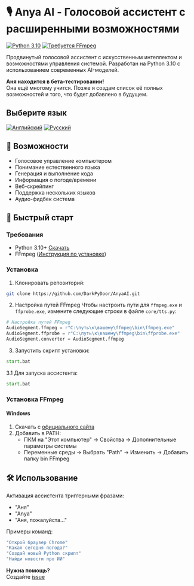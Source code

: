 # 🎙️ Anya AI - Голосовой ассистент с расширенными возможностями

[![Python 3.10](https://img.shields.io/badge/Python-3.10%2B-blue.svg)](https://www.python.org/downloads/)
[![Требуется FFmpeg](https://img.shields.io/badge/FFmpeg-Обязателен-orange.svg)](https://ffmpeg.org/)

Продвинутый голосовой ассистент с искусственным интеллектом и возможностями управления системой. Разработан на Python 3.10 с использованием современных AI-моделей.

**Аня находится в бета-тестировании!**  
Она ещё многому учится. Позже я создам список её полных возможностей и того, что будет добавлено в будущем.

## Выберите язык
[![Английский](https://img.shields.io/badge/Язык-Английский-blue)](README.md)
[![Русский](https://img.shields.io/badge/Язык-Русский-red)](README_ru.md)

## 🌟 Возможности
- Голосовое управление компьютером
- Понимание естественного языка
- Генерация и выполнение кода
- Информация о погоде/времени
- Веб-скрейпинг
- Поддержка нескольких языков
- Аудио-фидбек система

## 🚀 Быстрый старт

### Требования
- Python 3.10+ [Скачать](https://www.python.org/downloads/)
- FFmpeg ([Инструкция по установке](#-установка-ffmpeg))

### Установка
1. Клонировать репозиторий:
```bash
git clone https://github.com/DarkPyDoor/AnyaAI.git
```

2. Настройка путей FFmpeg
Чтобы настроить пути для `ffmpeg.exe` и `ffprobe.exe`, измените следующие строки в файле `core/tts.py`:

```python
# Настройка путей FFmpeg
AudioSegment.ffmpeg = r"C:\путь\к\вашему\ffmpeg\bin\ffmpeg.exe"
AudioSegment.ffprobe = r"C:\путь\к\вашему\ffmpeg\bin\ffprobe.exe"
AudioSegment.converter = AudioSegment.ffmpeg
```

3. Запустить скрипт установки:
```bat
start.bat
```

3.1 Для запуска ассистента:
```bat
start.bat
```

### Установка FFmpeg
#### Windows
1. Скачать с [официального сайта](https://ffmpeg.org/download.html#build-windows)
2. Добавить в PATH:
   - ПКМ на "Этот компьютер" → Свойства → Дополнительные параметры системы
   - Переменные среды → Выбрать "Path" → Изменить → Добавить папку bin FFmpeg


## 🛠️ Использование
Активация ассистента триггерными фразами:
- "Аня"
- "Anya"
- "Аня, пожалуйста..."

Примеры команд:
```bash
"Открой браузер Chrome"
"Какая сегодня погода?"
"Создай новый Python скрипт"
"Найди новости про ИИ"
```


**Нужна помощь?**  
Создайте [issue](https://github.com/DarkPyDoor/AnyaAI/issues)
